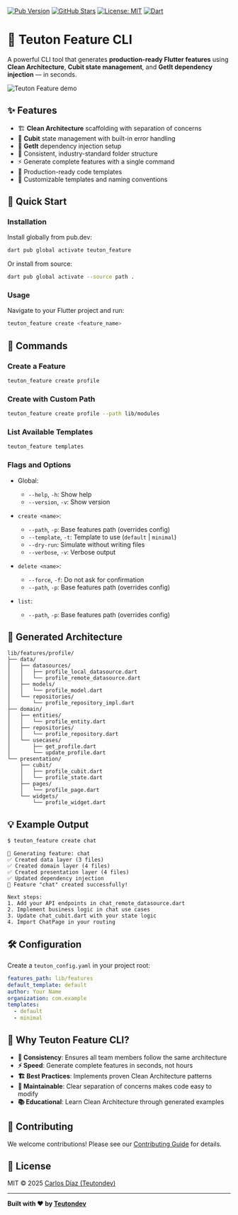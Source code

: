 [![Pub Version](https://img.shields.io/pub/v/teuton_feature)](https://pub.dev/packages/teuton_feature)
[![GitHub Stars](https://img.shields.io/github/stars/teutones92/teuton_feature)](https://github.com/teutones92/teuton_feature)
[![License: MIT](https://img.shields.io/badge/License-MIT-green.svg)](https://opensource.org/licenses/MIT)
[![Dart](https://img.shields.io/badge/SDK-%3E%3D3.0.0-blue.svg)](https://dart.dev)

# 🧩 Teuton Feature CLI

A powerful CLI tool that generates **production-ready Flutter features** using **Clean Architecture**, **Cubit state management**, and **GetIt dependency injection** — in seconds.

![Teuton Feature demo](demo/teuton_feature.gif)

## ✨ Features

- 🏗️ **Clean Architecture** scaffolding with separation of concerns
- 🔄 **Cubit** state management with built-in error handling
- 💉 **GetIt** dependency injection setup
- 📁 Consistent, industry-standard folder structure
- ⚡ Generate complete features with a single command
- 🎯 Production-ready code templates
- 🔧 Customizable templates and naming conventions

## 🚀 Quick Start

### Installation

Install globally from pub.dev:
```bash
dart pub global activate teuton_feature
```

Or install from source:
```bash
dart pub global activate --source path .
```

### Usage

Navigate to your Flutter project and run:
```bash
teuton_feature create <feature_name>
```

## 📖 Commands

### Create a Feature
```bash
teuton_feature create profile
```

### Create with Custom Path
```bash
teuton_feature create profile --path lib/modules
```

### List Available Templates
```bash
teuton_feature templates
```

### Flags and Options

- Global:
  - `--help`, `-h`: Show help
  - `--version`, `-v`: Show version

- `create <name>`:
  - `--path`, `-p`: Base features path (overrides config)
  - `--template`, `-t`: Template to use (`default` | `minimal`)
  - `--dry-run`: Simulate without writing files
  - `--verbose`, `-v`: Verbose output

- `delete <name>`:
  - `--force`, `-f`: Do not ask for confirmation
  - `--path`, `-p`: Base features path (overrides config)

- `list`:
  - `--path`, `-p`: Base features path (overrides config)

## 📂 Generated Architecture

```
lib/features/profile/
├── data/
│   ├── datasources/
│   │   ├── profile_local_datasource.dart
│   │   └── profile_remote_datasource.dart
│   ├── models/
│   │   └── profile_model.dart
│   └── repositories/
│       └── profile_repository_impl.dart
├── domain/
│   ├── entities/
│   │   └── profile_entity.dart
│   ├── repositories/
│   │   └── profile_repository.dart
│   └── usecases/
│       ├── get_profile.dart
│       └── update_profile.dart
└── presentation/
    ├── cubit/
    │   ├── profile_cubit.dart
    │   └── profile_state.dart
    ├── pages/
    │   └── profile_page.dart
    └── widgets/
        └── profile_widget.dart
```

## 💡 Example Output

```bash
$ teuton_feature create chat
```

```
🚀 Generating feature: chat
✅ Created data layer (3 files)
✅ Created domain layer (4 files)
✅ Created presentation layer (4 files)
✅ Updated dependency injection
🎉 Feature "chat" created successfully!

Next steps:
1. Add your API endpoints in chat_remote_datasource.dart
2. Implement business logic in chat use cases
3. Update chat_cubit.dart with your state logic
4. Import ChatPage in your routing
```

## 🛠️ Configuration

Create a `teuton_config.yaml` in your project root:

```yaml
features_path: lib/features
default_template: default
author: Your Name
organization: com.example
templates:
  - default
  - minimal
```

## 🧰 Why Teuton Feature CLI?

- **🎯 Consistency**: Ensures all team members follow the same architecture
- **⚡ Speed**: Generate complete features in seconds, not hours
- **🏗️ Best Practices**: Implements proven Clean Architecture patterns
- **🔧 Maintainable**: Clear separation of concerns makes code easy to modify
- **📚 Educational**: Learn Clean Architecture through generated examples

## 🤝 Contributing

We welcome contributions! Please see our [Contributing Guide](CONTRIBUTING.md) for details.

## 📜 License

MIT © 2025 [Carlos Díaz (Teutondev)](https://github.com/teutones92)

---

**Built with ❤️ by [Teutondev](https://teutondev.com/)**
